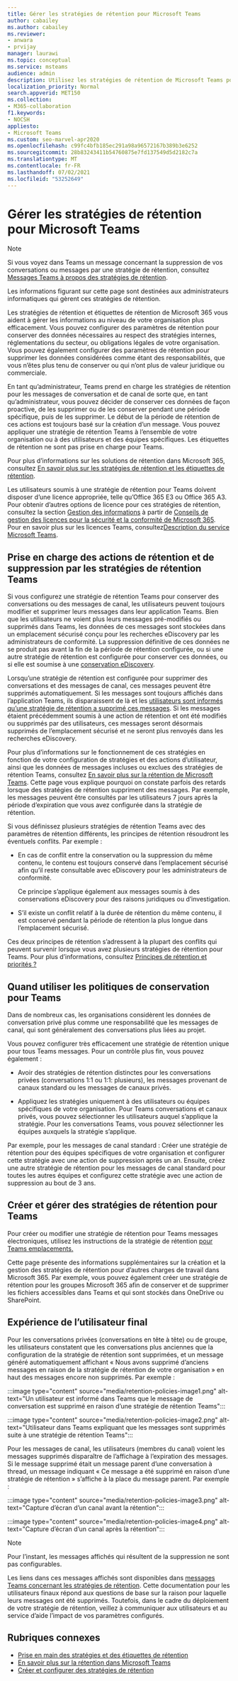 ```yaml
---
title: Gérer les stratégies de rétention pour Microsoft Teams
author: cabailey
ms.author: cabailey
ms.reviewer:
- anwara
- prvijay
manager: laurawi
ms.topic: conceptual
ms.service: msteams
audience: admin
description: Utilisez les stratégies de rétention de Microsoft Teams pour conserver les messages nécessaires au respect des stratégies internes, réglementations du secteur, ou obligations légales, et supprimer les messages qui sont considérés comme passifs ou qui n’ont aucune valeur commerciale légale.
localization_priority: Normal
search.appverid: MET150
ms.collection:
- M365-collaboration
f1.keywords:
- NOCSH
appliesto:
- Microsoft Teams
ms.custom: seo-marvel-apr2020
ms.openlocfilehash: c99fc4bfb185ec291a98a96572167b389b3e6252
ms.sourcegitcommit: 28b83243411b54760875e7fd137549d5d2182c7a
ms.translationtype: MT
ms.contentlocale: fr-FR
ms.lasthandoff: 07/02/2021
ms.locfileid: "53252649"
---
```

# <a name="manage-retention-policies-for-microsoft-teams"></a>Gérer les stratégies de rétention pour Microsoft Teams

> [!NOTE]
> Si vous voyez dans Teams un message concernant la suppression de vos conversations ou messages par une stratégie de rétention, consultez [Messages Teams à propos des stratégies de rétention](https://support.microsoft.com/office/teams-messages-about-retention-policies-c151fa2f-1558-4cf9-8e51-854e925b483b).
> 
> Les informations figurant sur cette page sont destinées aux administrateurs informatiques qui gèrent ces stratégies de rétention.

Les stratégies de rétention et étiquettes de rétention de Microsoft 365 vous aident à gérer les informations au niveau de votre organisation plus efficacement. Vous pouvez configurer des paramètres de rétention pour conserver des données nécessaires au respect des stratégies internes, réglementations du secteur, ou obligations légales de votre organisation. Vous pouvez également configurer des paramètres de rétention pour supprimer les données considérées comme étant des responsabilités, que vous n’êtes plus tenu de conserver ou qui n’ont plus de valeur juridique ou commerciale.

En tant qu’administrateur, Teams prend en charge les stratégies de rétention pour les messages de conversation et de canal de sorte que, en tant qu’administrateur, vous pouvez décider de conserver ces données de façon proactive, de les supprimer ou de les conserver pendant une période spécifique, puis de les supprimer. Le début de la période de rétention de ces actions est toujours basé sur la création d’un message. Vous pouvez appliquer une stratégie de rétention Teams à l’ensemble de votre organisation ou à des utilisateurs et des équipes spécifiques. Les étiquettes de rétention ne sont pas prise en charge pour Teams.

Pour plus d’informations sur les solutions de rétention dans Microsoft 365, consultez [En savoir plus sur les stratégies de rétention et les étiquettes de rétention](/microsoft-365/compliance/retention).

Les utilisateurs soumis à une stratégie de rétention pour Teams doivent disposer d’une licence appropriée, telle qu’Office 365 E3 ou Office 365 A3. Pour obtenir d’autres options de licence pour ces stratégies de rétention, consultez la section [Gestion des informations](/office365/servicedescriptions/microsoft-365-service-descriptions/microsoft-365-tenantlevel-services-licensing-guidance/microsoft-365-security-compliance-licensing-guidance#information-governance) à partir de [Conseils de gestion des licences pour la sécurité et la conformité de Microsoft 365](/office365/servicedescriptions/microsoft-365-service-descriptions/microsoft-365-tenantlevel-services-licensing-guidance/microsoft-365-security-compliance-licensing-guidance#information-governance). Pour en savoir plus sur les licences Teams, consultez[Description du service Microsoft Teams](/office365/servicedescriptions/teams-service-description).

## <a name="how-teams-retention-policies-support-retain-and-delete-actions"></a>Prise en charge des actions de rétention et de suppression par les stratégies de rétention Teams

Si vous configurez une stratégie de rétention Teams pour conserver des conversations ou des messages de canal, les utilisateurs peuvent toujours modifier et supprimer leurs messages dans leur application Teams. Bien que les utilisateurs ne voient plus leurs messages pré-modifiés ou supprimés dans Teams, les données de ces messages sont stockées dans un emplacement sécurisé conçu pour les recherches eDiscovery par les administrateurs de conformité. La suppression définitive de ces données ne se produit pas avant la fin de la période de rétention configurée, ou si une autre stratégie de rétention est configurée pour conserver ces données, ou si elle est soumise à une [conservation eDiscovery](/microsoft-365/compliance/retention#when-to-use-retention-policies-and-retention-labels-or-ediscovery-holds).

Lorsqu’une stratégie de rétention est configurée pour supprimer des conversations et des messages de canal, ces messages peuvent être supprimés automatiquement. Si les messages sont toujours affichés dans l’application Teams, ils disparaissent de là et les [utilisateurs sont informés qu’une stratégie de rétention a supprimé ces messages](#end-user-experience). Si les messages étaient précédemment soumis à une action de rétention et ont été modifiés ou supprimés par des utilisateurs, ces messages seront désormais supprimés de l’emplacement sécurisé et ne seront plus renvoyés dans les recherches eDiscovery.

Pour plus d’informations sur le fonctionnement de ces stratégies en fonction de votre configuration de stratégies et des actions d’utilisateur, ainsi que les données de messages incluses ou exclues des stratégies de rétention Teams, consultez [En savoir plus sur la rétention de Microsoft Teams](/microsoft-365/compliance/retention-policies-teams). Cette page vous explique pourquoi on constate parfois des retards lorsque des stratégies de rétention suppriment des messages. Par exemple, les messages peuvent être consultés par les utilisateurs 7 jours après la période d’expiration que vous avez configurée dans la stratégie de rétention.

Si vous définissez plusieurs stratégies de rétention Teams avec des paramètres de rétention différents, les principes de rétention résoudront les éventuels conflits. Par exemple :

- En cas de conflit entre la conservation ou la suppression du même contenu, le contenu est toujours conservé dans l’emplacement sécurisé afin qu’il reste consultable avec eDiscovery pour les administrateurs de conformité.
    
    Ce principe s’applique également aux messages soumis à des conservations eDiscovery pour des raisons juridiques ou d’investigation.

- S’il existe un conflit relatif à la durée de rétention du même contenu, il est conservé pendant la période de rétention la plus longue dans l’emplacement sécurisé.

Ces deux principes de rétention s’adressent à la plupart des conflits qui peuvent survenir lorsque vous avez plusieurs stratégies de rétention pour Teams. Pour plus d’informations, consultez [Principes de rétention et priorités ?](/microsoft-365/compliance/retention#the-principles-of-retention-or-what-takes-precedence)

## <a name="when-to-use-retention-policies-for-teams"></a>Quand utiliser les politiques de conservation pour Teams

Dans de nombreux cas, les organisations considèrent les données de conversation privé plus comme une responsabilité que les messages de canal, qui sont généralement des conversations plus liées au projet.

Vous pouvez configurer très efficacement une stratégie de rétention unique pour tous Teams messages. Pour un contrôle plus fin, vous pouvez également :

- Avoir des stratégies de rétention distinctes pour les conversations privées (conversations 1:1 ou 1:1: plusieurs), les messages provenant de canaux standard ou les messages de canaux privés.

- Appliquez les stratégies uniquement à des utilisateurs ou équipes spécifiques de votre organisation. Pour Teams conversations et canaux privés, vous pouvez sélectionner les utilisateurs auquel s’applique la stratégie. Pour les conversations Teams, vous pouvez sélectionner les équipes auxquels la stratégie s’applique.

Par exemple, pour les messages de canal standard : Créer une stratégie de rétention pour des équipes spécifiques de votre organisation et configurer cette stratégie avec une action de suppression après un an. Ensuite, créez une autre stratégie de rétention pour les messages de canal standard pour toutes les autres équipes et configurez cette stratégie avec une action de suppression au bout de 3 ans.

## <a name="create-and-manage-retention-policies-for-teams"></a>Créer et gérer des stratégies de rétention pour Teams

Pour créer ou modifier une stratégie de rétention pour Teams messages électroniques, utilisez les instructions de la stratégie de rétention [pour Teams emplacements.](/microsoft-365/compliance/create-retention-policies#retention-policy-for-teams-locations)

Cette page présente des informations supplémentaires sur la création et la gestion des stratégies de rétention pour d’autres charges de travail dans Microsoft 365. Par exemple, vous pouvez également créer une stratégie de rétention pour les groupes Microsoft 365 afin de conserver et de supprimer les fichiers accessibles dans Teams et qui sont stockés dans OneDrive ou SharePoint.  

## <a name="end-user-experience"></a>Expérience de l’utilisateur final

Pour les conversations privées (conversations en tête à tête) ou de groupe, les utilisateurs constatent que les conversations plus anciennes que la configuration de la stratégie de rétention sont supprimées, et un message généré automatiquement affichant « Nous avons supprimé d’anciens messages en raison de la stratégie de rétention de votre organisation » en haut des messages encore non supprimés. Par exemple :

:::image type="content" source="media/retention-policies-image1.png" alt-text="Un utilisateur est informé dans Teams que le message de conversation est supprimé en raison d’une stratégie de rétention Teams":::


:::image type="content" source="media/retention-policies-image2.png" alt-text="Utilisateur dans Teams expliquant que les messages sont supprimés suite à une stratégie de rétention Teams":::

Pour les messages de canal, les utilisateurs (membres du canal) voient les messages supprimés disparaître de l’affichage à l’expiration des messages. Si le message supprimé était un message parent d’une conversation à thread, un message indiquant « Ce message a été supprimé en raison d’une stratégie de rétention » s’affiche à la place du message parent. Par exemple :

:::image type="content" source="media/retention-policies-image3.png" alt-text="Capture d’écran d’un canal avant la rétention":::

:::image type="content" source="media/retention-policies-image4.png" alt-text="Capture d’écran d’un canal après la rétention":::

> [!NOTE]
> Pour l’instant, les messages affichés qui résultent de la suppression ne sont pas configurables.

Les liens dans ces messages affichés sont disponibles dans [messages Teams concernant les stratégies de rétention](https://support.microsoft.com/en-us/office/teams-messages-about-retention-policies-c151fa2f-1558-4cf9-8e51-854e925b483b). Cette documentation pour les utilisateurs finaux répond aux questions de base sur la raison pour laquelle leurs messages ont été supprimés. Toutefois, dans le cadre du déploiement de votre stratégie de rétention, veillez à communiquer aux utilisateurs et au service d’aide l’impact de vos paramètres configurés.

## <a name="related-topics"></a>Rubriques connexes

- [Prise en main des stratégies et des étiquettes de rétention](/microsoft-365/compliance/get-started-with-retention)
- [En savoir plus sur la rétention dans Microsoft Teams](/microsoft-365/compliance/retention-policies-teams)
- [Créer et configurer des stratégies de rétention](/microsoft-365/compliance/create-retention-policies)
